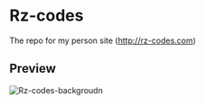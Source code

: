 # Rz-codes
The repo for my person site (http://rz-codes.com)

## Preview

![Rz-codes-backgroudn](https://github.com/rabira-hierpa/rz-codes/assets/img/rz-codes-bg.png)
